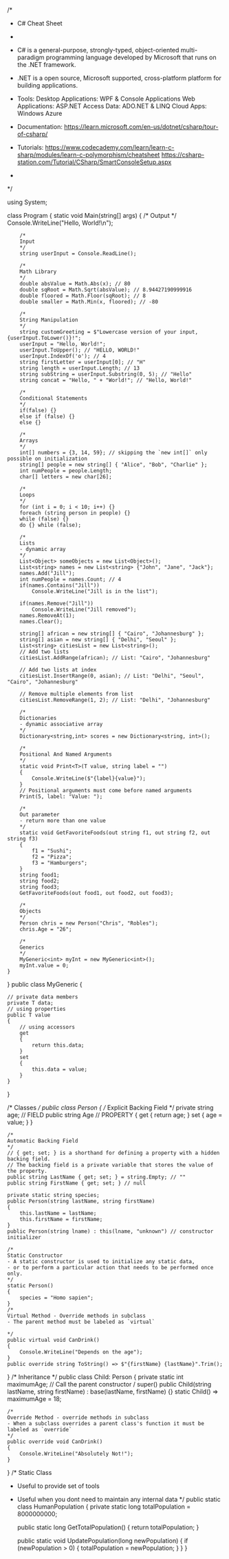 /*
 * C# Cheat Sheet
 *
 * C# is a general-purpose, strongly-typed, object-oriented multi-paradigm 
   programming language developed by Microsoft that runs on the .NET framework.
 * .NET is a open source, Microsoft supported, cross-platform platform for building applications.
 
 * Tools:
   Desktop Applications: WPF & Console Applications
   Web Applications: ASP.NET
   Access Data: ADO.NET & LINQ
   Cloud Apps: Windows Azure
 * Documentation: https://learn.microsoft.com/en-us/dotnet/csharp/tour-of-csharp/
 * Tutorials: 
   https://www.codecademy.com/learn/learn-c-sharp/modules/learn-c-polymorphism/cheatsheet
   https://csharp-station.com/Tutorial/CSharp/SmartConsoleSetup.aspx
 * 
 */

using System;

class Program
{
    static void Main(string[] args)
    {
        /*
        Output
        */
        Console.WriteLine("Hello, World!\n");

        /*
        Input
        */
        string userInput = Console.ReadLine();

        /* 
        Math Library
        */
        double absValue = Math.Abs(x); // 80
        double sqRoot = Math.Sqrt(absValue); // 8.94427190999916
        double floored = Math.Floor(sqRoot); // 8
        double smaller = Math.Min(x, floored); // -80

        /*
        String Manipulation
        */
        string customGreeting = $"Lowercase version of your input, {userInput.ToLower()}!";
        userInput = "Hello, World!";
        userInput.ToUpper(); // "HELLO, WORLD!"
        userInput.IndexOf('o'); // 4
        string firstLetter = userInput[0]; // "H"
        string length = userInput.Length; // 13
        string subString = userInput.Substring(0, 5); // "Hello"
        string concat = "Hello, " + "World!"; // "Hello, World!"

        /*
        Conditional Statements
        */
        if(false) {}
        else if (false) {}
        else {}
        
        /*
        Arrays
        */
        int[] numbers = {3, 14, 59}; // skipping the `new int[]` only possible on initialization
        string[] people = new string[] { "Alice", "Bob", "Charlie" };
        int numPeople = people.Length;
        char[] letters = new char[26];

        /*
        Loops
        */
        for (int i = 0; i < 10; i++) {}
        foreach (string person in people) {}
        while (false) {}
        do {} while (false);

        /*
        Lists 
        - dynamic array
        */
        List<Object> someObjects = new List<Object>();
        List<string> names = new List<string> {"John", "Jane", "Jack"};
        names.Add("Jill");
        int numPeople = names.Count; // 4
        if(names.Contains("Jill"))
            Console.WriteLine("Jill is in the list");

        if(names.Remove("Jill"))
            Console.WriteLine("Jill removed");
        names.RemoveAt(1);
        names.Clear();

        string[] african = new string[] { "Cairo", "Johannesburg" };
        string[] asian = new string[] { "Delhi", "Seoul" };
        List<string> citiesList = new List<string>();
        // Add two lists
        citiesList.AddRange(african); // List: "Cairo", "Johannesburg"

        // Add two lists at index
        citiesList.InsertRange(0, asian); // List: "Delhi", "Seoul", "Cairo", "Johannesburg"

        // Remove multiple elements from list
        citiesList.RemoveRange(1, 2); // List: "Delhi", "Johannesburg"

        /*
        Dictionaries 
        - dynamic associative array
        */
        Dictionary<string,int> scores = new Dictionary<string, int>();

        /*
        Positional And Named Arguments
        */
        static void Print<T>(T value, string label = "")
        {
            Console.WriteLine($"{label}{value}");
        }
        // Positional arguments must come before named arguments
        Print(5, label: "Value: ");

        /*
        Out parameter 
        - return more than one value
        */
        static void GetFavoriteFoods(out string f1, out string f2, out string f3)
        {
            f1 = "Sushi";
            f2 = "Pizza";
            f3 = "Hamburgers";
        }
        string food1;
        string food2;
        string food3;
        GetFavoriteFoods(out food1, out food2, out food3);
        
        /*
        Objects
        */
        Person chris = new Person("Chris", "Robles");
        chris.Age = "26";

        /*
        Generics
        */
        MyGeneric<int> myInt = new MyGeneric<int>();
        myInt.value = 0;
    }
}
public class MyGeneric<T> {
     
    // private data members
    private T data;
    // using properties
    public T value
    {
        // using accessors
        get
        {
            return this.data;
        }
        set
        {
            this.data = value;
        }
    }
}

/*
Classes
*/
public class Person
{
    /*
    Explicit Backing Field
    */
    private string age; // FIELD
    public string Age // PROPERTY
    {
        get { return age; }
        set { age = value; }
    }

    /*
    Automatic Backing Field
    */
    // { get; set; } is a shorthand for defining a property with a hidden backing field.
    // The backing field is a private variable that stores the value of the property.
    public string LastName { get; set; } = string.Empty; // ""
    public string FirstName { get; set; } // null

    private static string species;
    public Person(string lastName, string firstName)
    {
        this.lastName = lastName;
        this.firstName = firstName;
    }
    public Person(string lname) : this(lname, "unknown") // constructor initializer
    
    /*
    Static Constructor
    - A static constructor is used to initialize any static data, 
    - or to perform a particular action that needs to be performed once only.
    */
    static Person()
    {
        species = "Homo sapien";
    }
    /*
    Virtual Method - Override methods in subclass
    - The parent method must be labeled as `virtual`

    */
    public virtual void CanDrink()
    {
        Console.WriteLine("Depends on the age");
    }
    public override string ToString() => $"{firstName} {lastName}".Trim();
}
/*
Inheritance
*/
public class Child: Person
{
    private static int maximumAge;
    // Call the parent constructor / super()
    public Child(string lastName, string firstName) : base(lastName, firstName)
    {}
    static Child() => maximumAge = 18;

    /*
    Override Method - override methods in subclass
    - When a subclass overrides a parent class's function it must be labeled as `override`
    */
    public override void CanDrink()
    {
        Console.WriteLine("Absolutely Not!");
    }
}
/*
Static Class
- Useful to provide set of tools
- Useful when you dont need to maintain any internal data
*/
public static class HumanPopulation
{
    private static long totalPopulation = 8000000000;
    
    public static long GetTotalPopulation()
    {
        return totalPopulation;
    }
    
    public static void UpdatePopulation(long newPopulation)
    {
        if (newPopulation > 0)
        {
            totalPopulation = newPopulation;
        }
    }
}


